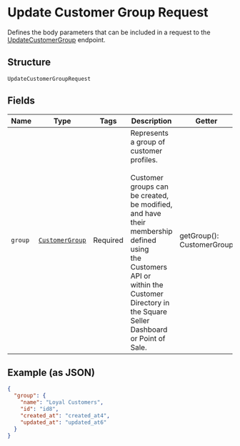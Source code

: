
# Update Customer Group Request

Defines the body parameters that can be included in a request to the
[UpdateCustomerGroup](../../doc/apis/customer-groups.md#update-customer-group) endpoint.

## Structure

`UpdateCustomerGroupRequest`

## Fields

| Name | Type | Tags | Description | Getter | Setter |
|  --- | --- | --- | --- | --- | --- |
| `group` | [`CustomerGroup`](../../doc/models/customer-group.md) | Required | Represents a group of customer profiles.<br><br>Customer groups can be created, be modified, and have their membership defined using<br>the Customers API or within the Customer Directory in the Square Seller Dashboard or Point of Sale. | getGroup(): CustomerGroup | setGroup(CustomerGroup group): void |

## Example (as JSON)

```json
{
  "group": {
    "name": "Loyal Customers",
    "id": "id8",
    "created_at": "created_at4",
    "updated_at": "updated_at6"
  }
}
```

